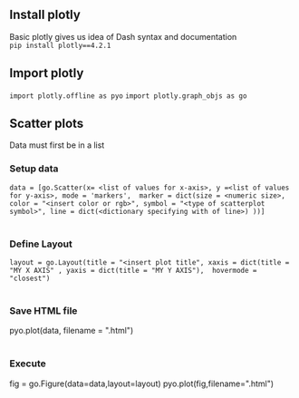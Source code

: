 ## Install plotly 

Basic plotly gives us idea of Dash syntax and documentation
<br>
`pip install plotly==4.2.1`

## Import plotly

`import plotly.offline as pyo`
`import plotly.graph_objs as go`

## Scatter plots

Data must first be in a list
<br>
### Setup data
`data = [go.Scatter(x= <list of values for x-axis>,
    y =<list of values for y-axis>,
    mode = 'markers', 
    marker = dict(size = <numeric size>,
    color = "<insert color or rgb>",
    symbol = "<type of scatterplot symbol>",
    line = dict(<dictionary specifying with of line>)
    ))]`
    <br>
<br>
### Define Layout
`layout = go.Layout(title = "<insert plot title",
                  xaxis = dict(title = "MY X AXIS" ,
                  yaxis = dict(title = "MY Y AXIS"), 
                  hovermode = "closest")`
<br>
<br>
### Save HTML file
pyo.plot(data, filename = "<insert name>.html")
<br>
<br>

### Execute
fig = go.Figure(data=data,layout=layout)
pyo.plot(fig,filename="<filename>.html")

## 

